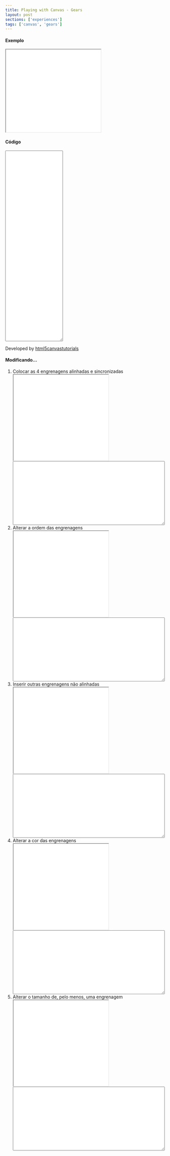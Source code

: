```yaml
---
title: Playing with Canvas - Gears
layout: post
sections: ['experiences']
tags: ['canvas', 'gears']
---
```


<h4>Exemplo</h4>
<iframe src="/experiences/canvas/canvas01.html" class="col-lg-12" height="260" seamless></iframe>
<h4><i class="icon-code"></i> Código</h4>
<textarea class="col-lg-12 source-code" data-src="/experiences/canvas/canvas01.html" style="height:600px;"></textarea>

<p>Developed by <a href="http://www.html5canvastutorials.com/labs/html5-canvas-gears/">html5canvastutorials</a></p>

<h4>Modificando...</h4>
<ol>
  <li>Colocar as 4 engrenagens alinhadas e sincronizadas
    <div class="row">
      <div class="col-lg-6"><iframe src="/experiences/canvas/canvas01_m1.html" class="col-lg-12" height="270" seamless></iframe></div>
      <div class="col-lg-6"><textarea class="source-code" rows="13" style="width:100%;" data-src="/experiences/canvas/canvas01_m1.html"></textarea></div>
    </div>
  </li>
  <li>Alterar a ordem das engrenagens
    <div class="row">
      <div class="col-lg-6"><iframe src="/experiences/canvas/canvas01_m2.html" class="col-lg-12" height="270" seamless></iframe></div>
      <div class="col-lg-6"><textarea class="source-code" rows="13" style="width:100%;" data-src="/experiences/canvas/canvas01_m2.html"></textarea></div>
    </div>
  </li>
  <li>Inserir outras engrenagens não alinhadas
    <div class="row">
      <div class="col-lg-6"><iframe src="/experiences/canvas/canvas01_m3.html" class="col-lg-12" height="270" seamless></iframe></div>
      <div class="col-lg-6"><textarea class="source-code" rows="13" style="width:100%;" data-src="/experiences/canvas/canvas01_m3.html"></textarea></div>
    </div>
  </li>
  <li>Alterar a cor das engrenagens
    <div class="row">
      <div class="col-lg-6"><iframe src="/experiences/canvas/canvas01_m4.html" class="col-lg-12" height="270" seamless></iframe></div>
      <div class="col-lg-6"><textarea class="source-code" rows="13" style="width:100%;" data-src="/experiences/canvas/canvas01_m4.html"></textarea></div>
    </div>
  </li>
  <li>Alterar o tamanho de, pelo menos, uma engrenagem
    <div class="row">
      <div class="col-lg-6"><iframe src="/experiences/canvas/canvas01_m5.html" class="col-lg-12" height="270" seamless></iframe></div>
      <div class="col-lg-6"><textarea class="source-code" rows="13" style="width:100%;" data-src="/experiences/canvas/canvas01_m5.html"></textarea></div>
    </div>

  </li>
</ol>

<!-- Fill souce code for textarea[class="source-code"] -->
<script>window.document.addEventListener("DOMContentLoaded", function(){
  window.jQuery('textarea[class~="source-code"]').each(function(){
    var e = $(this)
      , src = $(this).attr("data-src");
      $.get(src, function(res){
        e.text(res);
      });
  });
}, false);</script>